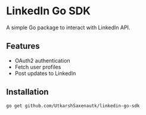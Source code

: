 # LinkedIn Go SDK

A simple Go package to interact with LinkedIn API.

## Features

- OAuth2 authentication
- Fetch user profiles
- Post updates to LinkedIn

## Installation

```sh
go get github.com/UtkarshSaxenautk/linkedin-go-sdk
```
